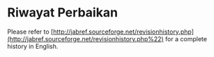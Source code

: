 # Riwayat Perbaikan

Please refer to [http://jabref.sourceforge.net/revisionhistory.php](http://jabref.sourceforge.net/revisionhistory.php%22) for a complete history in English.
